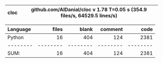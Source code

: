 cloc|github.com/AlDanial/cloc v 1.78  T=0.05 s (354.9 files/s, 64529.5 lines/s)
--- | ---

Language|files|blank|comment|code
:-------|-------:|-------:|-------:|-------:
Python|16|404|124|2381
--------|--------|--------|--------|--------
SUM:|16|404|124|2381
